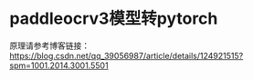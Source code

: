 # paddleocrv3模型转pytorch

原理请参考博客链接：https://blog.csdn.net/qq_39056987/article/details/124921515?spm=1001.2014.3001.5501
